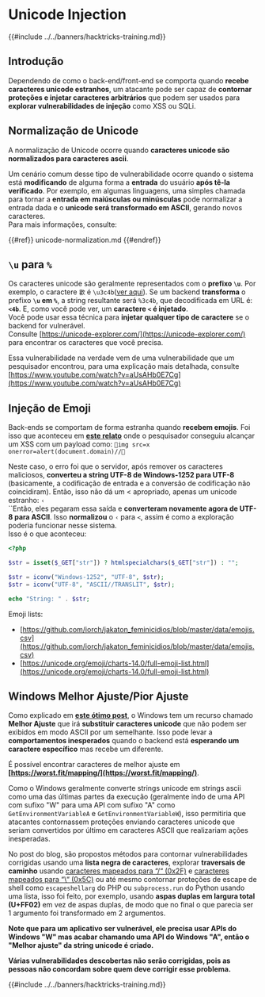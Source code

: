# Unicode Injection

{{#include ../../banners/hacktricks-training.md}}

## Introdução

Dependendo de como o back-end/front-end se comporta quando **recebe caracteres unicode estranhos**, um atacante pode ser capaz de **contornar proteções e injetar caracteres arbitrários** que podem ser usados para **explorar vulnerabilidades de injeção** como XSS ou SQLi.

## Normalização de Unicode

A normalização de Unicode ocorre quando **caracteres unicode são normalizados para caracteres ascii**.

Um cenário comum desse tipo de vulnerabilidade ocorre quando o sistema está **modificando** de alguma forma a **entrada** do usuário **após tê-la verificado**. Por exemplo, em algumas linguagens, uma simples chamada para tornar a **entrada em maiúsculas ou minúsculas** pode normalizar a entrada dada e o **unicode será transformado em ASCII**, gerando novos caracteres.\
Para mais informações, consulte:

{{#ref}}
unicode-normalization.md
{{#endref}}

## `\u` para `%`

Os caracteres unicode são geralmente representados com o **prefixo `\u`**. Por exemplo, o caractere `㱋` é `\u3c4b`([ver aqui](https://unicode-explorer.com/c/3c4B)). Se um backend **transforma** o prefixo **`\u` em `%`**, a string resultante será `%3c4b`, que decodificada em URL é: **`<4b`**. E, como você pode ver, um **caractere `<` é injetado**.\
Você pode usar essa técnica para **injetar qualquer tipo de caractere** se o backend for vulnerável.\
Consulte [https://unicode-explorer.com/](https://unicode-explorer.com/) para encontrar os caracteres que você precisa.

Essa vulnerabilidade na verdade vem de uma vulnerabilidade que um pesquisador encontrou, para uma explicação mais detalhada, consulte [https://www.youtube.com/watch?v=aUsAHb0E7Cg](https://www.youtube.com/watch?v=aUsAHb0E7Cg)

## Injeção de Emoji

Back-ends se comportam de forma estranha quando **recebem emojis**. Foi isso que aconteceu em [**este relato**](https://medium.com/@fpatrik/how-i-found-an-xss-vulnerability-via-using-emojis-7ad72de49209) onde o pesquisador conseguiu alcançar um XSS com um payload como: `💋img src=x onerror=alert(document.domain)//💛`

Neste caso, o erro foi que o servidor, após remover os caracteres maliciosos, **converteu a string UTF-8 de Windows-1252 para UTF-8** (basicamente, a codificação de entrada e a conversão de codificação não coincidiram). Então, isso não dá um < apropriado, apenas um unicode estranho: `‹`\
``Então, eles pegaram essa saída e **converteram novamente agora de UTF-8 para ASCII**. Isso **normalizou** o `‹` para `<`, assim é como a exploração poderia funcionar nesse sistema.\
Isso é o que aconteceu:
```php
<?php

$str = isset($_GET["str"]) ? htmlspecialchars($_GET["str"]) : "";

$str = iconv("Windows-1252", "UTF-8", $str);
$str = iconv("UTF-8", "ASCII//TRANSLIT", $str);

echo "String: " . $str;
```
Emoji lists:

- [https://github.com/iorch/jakaton_feminicidios/blob/master/data/emojis.csv](https://github.com/iorch/jakaton_feminicidios/blob/master/data/emojis.csv)
- [https://unicode.org/emoji/charts-14.0/full-emoji-list.html](https://unicode.org/emoji/charts-14.0/full-emoji-list.html)

## Windows Melhor Ajuste/Pior Ajuste

Como explicado em **[este ótimo post](https://blog.orange.tw/posts/2025-01-worstfit-unveiling-hidden-transformers-in-windows-ansi/)**, o Windows tem um recurso chamado **Melhor Ajuste** que irá **substituir caracteres unicode** que não podem ser exibidos em modo ASCII por um semelhante. Isso pode levar a **comportamentos inesperados** quando o backend está **esperando um caractere específico** mas recebe um diferente.

É possível encontrar caracteres de melhor ajuste em **[https://worst.fit/mapping/](https://worst.fit/mapping/)**.

Como o Windows geralmente converte strings unicode em strings ascii como uma das últimas partes da execução (geralmente indo de uma API com sufixo "W" para uma API com sufixo "A" como `GetEnvironmentVariableA` e `GetEnvironmentVariableW`), isso permitiria que atacantes contornassem proteções enviando caracteres unicode que seriam convertidos por último em caracteres ASCII que realizariam ações inesperadas.

No post do blog, são propostos métodos para contornar vulnerabilidades corrigidas usando uma **lista negra de caracteres**, explorar **traversais de caminho** usando [caracteres mapeados para “/“ (0x2F)](https://worst.fit/mapping/#to%3A0x2f) e [caracteres mapeados para “\“ (0x5C)](https://worst.fit/mapping/#to%3A0x5c) ou até mesmo contornar proteções de escape de shell como `escapeshellarg` do PHP ou `subprocess.run` do Python usando uma lista, isso foi feito, por exemplo, usando **aspas duplas em largura total (U+FF02)** em vez de aspas duplas, de modo que no final o que parecia ser 1 argumento foi transformado em 2 argumentos.

**Note que para um aplicativo ser vulnerável, ele precisa usar APIs do Windows "W" mas acabar chamando uma API do Windows "A", então o "Melhor ajuste" da string unicode é criado.**

**Várias vulnerabilidades descobertas não serão corrigidas, pois as pessoas não concordam sobre quem deve corrigir esse problema.**

{{#include ../../banners/hacktricks-training.md}}
